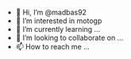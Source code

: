 - 👋 Hi, I’m @madbas92
- 👀 I’m interested in motogp
- 🌱 I’m currently learning ...
- 💞️ I’m looking to collaborate on ...
- 📫 How to reach me ...

<!---
madbas92/madbas92 is a ✨ special ✨ repository because its `README.md` (this file) appears on your GitHub profile.
You can click the Preview link to take a look at your changes.
--->
